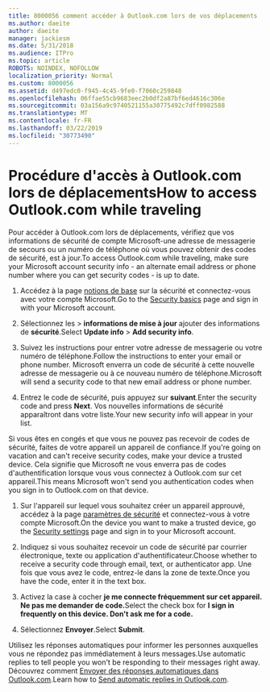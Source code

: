 ```yaml
---
title: 8000056 comment accéder à Outlook.com lors de vos déplacements
ms.author: daeite
author: daeite
manager: jackiesm
ms.date: 5/31/2018
ms.audience: ITPro
ms.topic: article
ROBOTS: NOINDEX, NOFOLLOW
localization_priority: Normal
ms.custom: 8000056
ms.assetid: d497edc0-f945-4c45-9fe0-f7060c259848
ms.openlocfilehash: 06ffae55cb9683eec2b0df2a87bf6ed4616c306e
ms.sourcegitcommit: 03a156a9c9740521155a30775492c7dff0982588
ms.translationtype: MT
ms.contentlocale: fr-FR
ms.lasthandoff: 03/22/2019
ms.locfileid: "30773490"
---
```

# <a name="how-to-access-outlookcom-while-traveling"></a><span data-ttu-id="b8620-102">Procédure d'accès à Outlook.com lors de déplacements</span><span class="sxs-lookup"><span data-stu-id="b8620-102">How to access Outlook.com while traveling</span></span>

<span data-ttu-id="b8620-103">Pour accéder à Outlook.com lors de déplacements, vérifiez que vos informations de sécurité de compte Microsoft-une adresse de messagerie de secours ou un numéro de téléphone où vous pouvez obtenir des codes de sécurité, est à jour.</span><span class="sxs-lookup"><span data-stu-id="b8620-103">To access Outlook.com while traveling, make sure your Microsoft account security info - an alternate email address or phone number where you can get security codes - is up to date.</span></span>
  
1. <span data-ttu-id="b8620-104">Accédez à la page [notions de base](https://go.microsoft.com/fwlink/p/?linkid=842325) sur la sécurité et connectez-vous avec votre compte Microsoft.</span><span class="sxs-lookup"><span data-stu-id="b8620-104">Go to the [Security basics](https://go.microsoft.com/fwlink/p/?linkid=842325) page and sign in with your Microsoft account.</span></span> 
    
2. <span data-ttu-id="b8620-105">Sélectionnez les \> **informations de mise à jour** ajouter des informations de **sécurité**.</span><span class="sxs-lookup"><span data-stu-id="b8620-105">Select **Update info** \> **Add security info**.</span></span> 
    
3. <span data-ttu-id="b8620-106">Suivez les instructions pour entrer votre adresse de messagerie ou votre numéro de téléphone.</span><span class="sxs-lookup"><span data-stu-id="b8620-106">Follow the instructions to enter your email or phone number.</span></span> <span data-ttu-id="b8620-107">Microsoft enverra un code de sécurité à cette nouvelle adresse de messagerie ou à ce nouveau numéro de téléphone.</span><span class="sxs-lookup"><span data-stu-id="b8620-107">Microsoft will send a security code to that new email address or phone number.</span></span>
    
4. <span data-ttu-id="b8620-108">Entrez le code de sécurité, puis appuyez sur **suivant**.</span><span class="sxs-lookup"><span data-stu-id="b8620-108">Enter the security code and press **Next**.</span></span> <span data-ttu-id="b8620-109">Vos nouvelles informations de sécurité apparaîtront dans votre liste.</span><span class="sxs-lookup"><span data-stu-id="b8620-109">Your new security info will appear in your list.</span></span> 
    
<span data-ttu-id="b8620-110">Si vous êtes en congés et que vous ne pouvez pas recevoir de codes de sécurité, faites de votre appareil un appareil de confiance.</span><span class="sxs-lookup"><span data-stu-id="b8620-110">If you're going on vacation and can't receive security codes, make your device a trusted device.</span></span> <span data-ttu-id="b8620-111">Cela signifie que Microsoft ne vous enverra pas de codes d'authentification lorsque vous vous connectez à Outlook.com sur cet appareil.</span><span class="sxs-lookup"><span data-stu-id="b8620-111">This means Microsoft won't send you authentication codes when you sign in to Outlook.com on that device.</span></span>
  
1. <span data-ttu-id="b8620-112">Sur l'appareil sur lequel vous souhaitez créer un appareil approuvé, accédez à la page [paramètres de sécurité](https://go.microsoft.com/fwlink/p/?linkid=2002000&amp;clcid=0x409) et connectez-vous à votre compte Microsoft.</span><span class="sxs-lookup"><span data-stu-id="b8620-112">On the device you want to make a trusted device, go the [Security settings](https://go.microsoft.com/fwlink/p/?linkid=2002000&amp;clcid=0x409) page and sign in to your Microsoft account.</span></span> 
    
2. <span data-ttu-id="b8620-113">Indiquez si vous souhaitez recevoir un code de sécurité par courrier électronique, texte ou application d'authentificateur.</span><span class="sxs-lookup"><span data-stu-id="b8620-113">Choose whether to receive a security code through email, text, or authenticator app.</span></span> <span data-ttu-id="b8620-114">Une fois que vous avez le code, entrez-le dans la zone de texte.</span><span class="sxs-lookup"><span data-stu-id="b8620-114">Once you have the code, enter it in the text box.</span></span>
    
3. <span data-ttu-id="b8620-115">Activez la case à cocher **je me connecte fréquemment sur cet appareil. Ne pas me demander de code.**</span><span class="sxs-lookup"><span data-stu-id="b8620-115">Select the check box for **I sign in frequently on this device. Don't ask me for a code.**</span></span>
    
4. <span data-ttu-id="b8620-116">Sélectionnez **Envoyer**.</span><span class="sxs-lookup"><span data-stu-id="b8620-116">Select **Submit**.</span></span> 
    
<span data-ttu-id="b8620-117">Utilisez les réponses automatiques pour informer les personnes auxquelles vous ne répondez pas immédiatement à leurs messages.</span><span class="sxs-lookup"><span data-stu-id="b8620-117">Use automatic replies to tell people you won't be responding to their messages right away.</span></span> <span data-ttu-id="b8620-118">Découvrez comment [Envoyer des réponses automatiques dans Outlook.com](https://go.microsoft.com/fwlink/p/?linkid=2002100&amp;clcid=0x409).</span><span class="sxs-lookup"><span data-stu-id="b8620-118">Learn how to [Send automatic replies in Outlook.com](https://go.microsoft.com/fwlink/p/?linkid=2002100&amp;clcid=0x409).</span></span>
  

